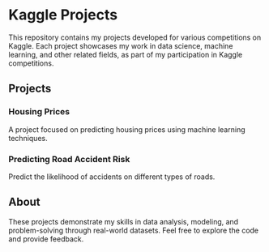# Kaggle Projects

This repository contains my projects developed for various competitions on Kaggle. Each project showcases my work in data science, machine learning, and other related fields, as part of my participation in Kaggle competitions.

## Projects

### Housing Prices
A project focused on predicting housing prices using machine learning techniques.

### Predicting Road Accident Risk
Predict the likelihood of accidents on different types of roads.

## About

These projects demonstrate my skills in data analysis, modeling, and problem-solving through real-world datasets. Feel free to explore the code and provide feedback.
